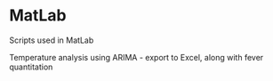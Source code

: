 # MatLab
Scripts used in MatLab

Temperature analysis using ARIMA - export to Excel, along with fever quantitation
